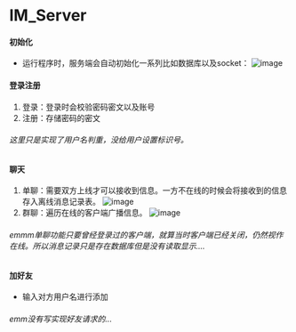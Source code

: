 # IM_Server

#### 初始化
- 运行程序时，服务端会自动初始化一系列比如数据库以及socket：
![image](https://s2.ax1x.com/2019/11/06/M97Dxg.png)

#### 登录注册
1. 登录：登录时会校验密码密文以及账号
2. 注册：存储密码的密文
###### 这里只是实现了用户名判重，没给用户设置标识号。

#### 聊天
1. 单聊：需要双方上线才可以接收到信息。一方不在线的时候会将接收到的信息存入离线消息记录表。
![image](https://s2.ax1x.com/2019/11/06/M9b4u4.png)
2. 群聊：遍历在线的客户端广播信息。
![image](https://s2.ax1x.com/2019/11/06/M9b7U1.png)
###### emmm单聊功能只要曾经登录过的客户端，就算当时客户端已经关闭，仍然视作在线。所以消息记录只是存在数据库但是没有读取显示....

#### 加好友
- 输入对方用户名进行添加
###### emm没有写实现好友请求的...

